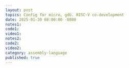 ```yaml
---
layout: post
topics: Config for micro, gdb. RISC-V co-development
date: 2025-01-30 08:00:00 -0800
notes1: 
code1: 
video1: 
notes2: 
code2: 
video2: 
category: assembly-language
published: true
---
```

